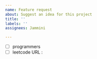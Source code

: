 ```yaml
---
name: Feature request
about: Suggest an idea for this project
title: ''
labels: ''
assignees: Jammini

---
```


- [ ] programmers
- [ ] leetcode 
URL :
